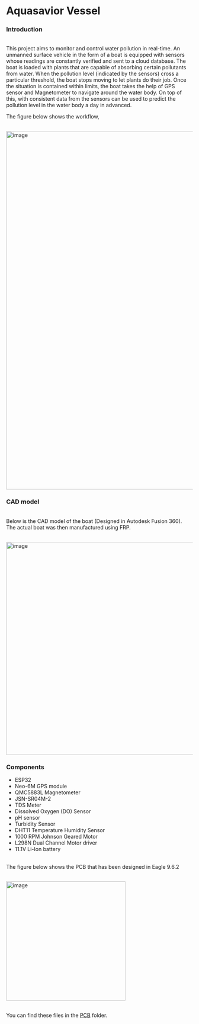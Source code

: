 # Aquasavior Vessel
<h3>Introduction</h3>
<br>This project aims to monitor and control water pollution in real-time. An unmanned surface vehicle in the form of a boat is equipped with sensors whose readings are constantly verified and sent to a cloud database. 
The boat is loaded with plants that are capable of absorbing certain pollutants from water. When the pollution level (indicated by the sensors) cross a particular threshold, the boat stops moving to let plants do their job.
Once the situation is contained within limits, the boat takes the help of GPS sensor and Magnetometer to navigate around the water body. On top of this, with consistent data from the sensors can be used to predict the pollution level in
the water body a day in advanced.

The figure below shows the workflow, 

<br> <img width="968" alt="image" src="https://github.com/SIDDHARTH-S-001/Boat/assets/73553742/72dc646a-7e92-468b-af2e-c3580e70c8fb">

<h3>CAD model</h3>
<br> Below is the CAD model of the boat (Designed in Autodesk Fusion 360).
<br> The actual boat was then manufactured using FRP.

<br><img width="575" alt="image" src="https://github.com/SIDDHARTH-S-001/Boat/assets/73553742/b3a09302-e0de-4ff6-905b-6ffdea2bd154">

<h3>Components</h3>

*  ESP32
*  Neo-6M GPS module
*  QMC5883L Magnetometer
*  JSN-SR04M-2
*  TDS Meter
*  Dissolved Oxygen (DO) Sensor
*  pH sensor
*  Turbidity Sensor
*  DHT11 Temperature Humidity Sensor
*  1000 RPM Johnson Geared Motor
*  L298N Dual Channel Motor driver
*  11.1V Li-Ion battery

<br> The figure below shows the PCB that has been designed in Eagle 9.6.2 

<br> <img width="322" alt="image" src="https://github.com/SIDDHARTH-S-001/Boat/assets/73553742/d929ad75-d677-4961-b957-21810c4de6a7">

<br> You can find these files in the [PCB](https://github.com/SIDDHARTH-S-001/Boat/tree/main/PCB) folder. 
